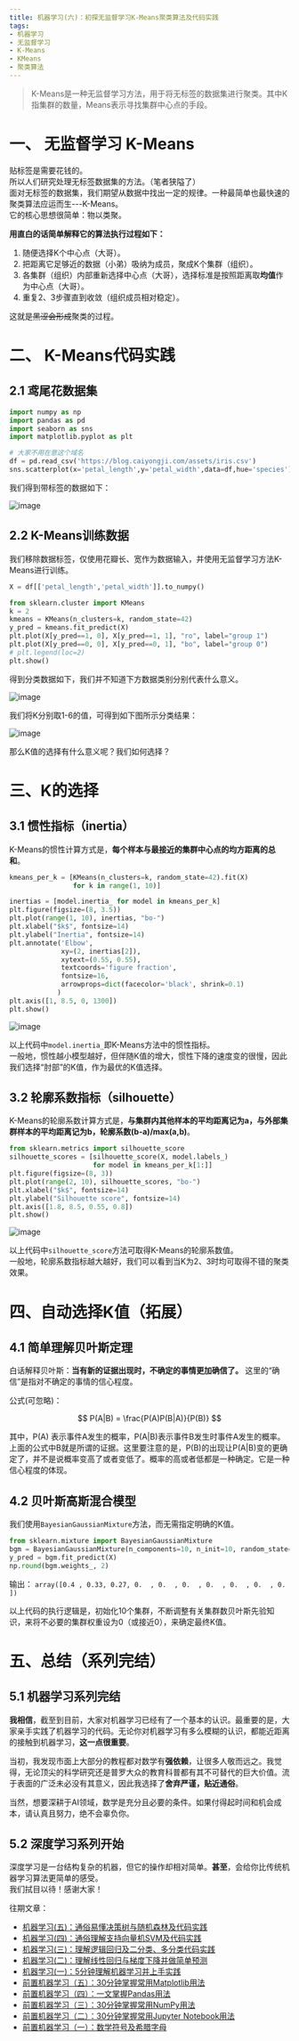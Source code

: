 ```yaml
---
title: 机器学习(六)：初探无监督学习K-Means聚类算法及代码实践
tags:
- 机器学习
- 无监督学习
- K-Means
- KMeans
- 聚类算法
---
```

> K-Means是一种无监督学习方法，用于将无标签的数据集进行聚类。其中K指集群的数量，Means表示寻找集群中心点的手段。

# 一、 无监督学习 K-Means

贴标签是需要花钱的。  
所以人们研究处理无标签数据集的方法。（笔者狭隘了）  
面对无标签的数据集，我们期望从数据中找出一定的规律。一种最简单也最快速的聚类算法应运而生---K-Means。  
它的核心思想很简单：物以类聚。  

**用直白的话简单解释它的算法执行过程如下：**  
1. 随便选择K个中心点（大哥）。  
2. 把距离它足够近的数据（小弟）吸纳为成员，聚成K个集群（组织）。  
3. 各集群（组织）内部重新选择中心点（大哥），选择标准是按照距离取**均值**作为中心点（大哥）。  
4. 重复2、3步骤直到收敛（组织成员相对稳定）。  

这就是~~黑涩会形成~~聚类的过程。  

# 二、 K-Means代码实践

## 2.1 鸢尾花数据集

```python
import numpy as np
import pandas as pd
import seaborn as sns
import matplotlib.pyplot as plt

# 大家不用在意这个域名
df = pd.read_csv('https://blog.caiyongji.com/assets/iris.csv')
sns.scatterplot(x='petal_length',y='petal_width',data=df,hue='species')
```

我们得到带标签的数据如下：  


![image](/assets/images/20210320/1.png)

## 2.2 K-Means训练数据

我们移除数据标签，仅使用花瓣长、宽作为数据输入，并使用无监督学习方法K-Means进行训练。

```python
X = df[['petal_length','petal_width']].to_numpy() 

from sklearn.cluster import KMeans
k = 2
kmeans = KMeans(n_clusters=k, random_state=42)
y_pred = kmeans.fit_predict(X)
plt.plot(X[y_pred==1, 0], X[y_pred==1, 1], "ro", label="group 1")
plt.plot(X[y_pred==0, 0], X[y_pred==0, 1], "bo", label="group 0")
# plt.legend(loc=2)
plt.show()
```

得到分类数据如下，我们并不知道下方数据类别分别代表什么意义。   

![image](/assets/images/20210320/2.png)

我们将K分别取1-6的值，可得到如下图所示分类结果：  

![image](/assets/images/20210320/3.png)

那么K值的选择有什么意义呢？我们如何选择？  

# 三、K的选择

## 3.1 惯性指标（inertia）

K-Means的惯性计算方式是，**每个样本与最接近的集群中心点的均方距离的总和**。  


```python
kmeans_per_k = [KMeans(n_clusters=k, random_state=42).fit(X)
                for k in range(1, 10)]

inertias = [model.inertia_ for model in kmeans_per_k]
plt.figure(figsize=(8, 3.5))
plt.plot(range(1, 10), inertias, "bo-")
plt.xlabel("$k$", fontsize=14)
plt.ylabel("Inertia", fontsize=14)
plt.annotate('Elbow',
             xy=(2, inertias[2]),
             xytext=(0.55, 0.55),
             textcoords='figure fraction',
             fontsize=16,
             arrowprops=dict(facecolor='black', shrink=0.1)
            )
plt.axis([1, 8.5, 0, 1300])
plt.show()
```


![image](/assets/images/20210320/4.png)



以上代码中`model.inertia_`即K-Means方法中的惯性指标。  
一般地，惯性越小模型越好，但伴随K值的增大，惯性下降的速度变的很慢，因此我们选择“肘部”的K值，作为最优的K值选择。  


## 3.2 轮廓系数指标（silhouette）

K-Means的轮廓系数计算方式是，**与集群内其他样本的平均距离记为a，与外部集群样本的平均距离记为b，轮廓系数(b-a)/max(a,b)**。   

```python
from sklearn.metrics import silhouette_score
silhouette_scores = [silhouette_score(X, model.labels_)
                     for model in kmeans_per_k[1:]]
plt.figure(figsize=(8, 3))
plt.plot(range(2, 10), silhouette_scores, "bo-")
plt.xlabel("$k$", fontsize=14)
plt.ylabel("Silhouette score", fontsize=14)
plt.axis([1.8, 8.5, 0.55, 0.8])
plt.show()
```

![image](/assets/images/20210320/5.png)

以上代码中`silhouette_score`方法可取得K-Means的轮廓系数值。  
一般地，轮廓系数指标越大越好，我们可以看到当K为2、3时均可取得不错的聚类效果。  

# 四、自动选择K值（拓展）

## 4.1 简单理解贝叶斯定理

白话解释贝叶斯：**当有新的证据出现时，不确定的事情更加确信了。** 这里的“确信”是指对不确定的事情的信心程度。  

公式(可忽略)：  

$$ P(A|B) = \frac{P(A)P(B|A)}{P(B)} $$

其中，P(A) 表示事件A发生的概率，P(A|B)表示事件B发生时事件A发生的概率。上面的公式中B就是所谓的证据。这里要注意的是，P(B)的出现让P(A|B)变的更确定了，并不是说概率变高了或者变低了。概率的高或者低都是一种确定。它是一种信心程度的体现。  

## 4.2 贝叶斯高斯混合模型

我们使用`BayesianGaussianMixture`方法，而无需指定明确的K值。

```python
from sklearn.mixture import BayesianGaussianMixture
bgm = BayesianGaussianMixture(n_components=10, n_init=10, random_state=42)
y_pred = bgm.fit_predict(X)
np.round(bgm.weights_, 2)
```
输出：  `array([0.4 , 0.33, 0.27, 0.  , 0.  , 0.  , 0.  , 0.  , 0.  , 0.  ])`   


以上代码的执行逻辑是，初始化10个集群，不断调整有关集群数贝叶斯先验知识，来将不必要的集群权重设为0（或接近0），来确定最终K值。  

# 五、总结（系列完结）

## 5.1 机器学习系列完结

**我相信**，截至到目前，大家对机器学习已经有了一个基本的认识。最重要的是，大家亲手实践了机器学习的代码。无论你对机器学习有多么模糊的认识，都能近距离的接触到机器学习，**这一点很重要**。  

当初，我发现市面上大部分的教程都对数学有**强依赖**，让很多人敬而远之。我觉得，无论顶尖的科学研究还是普罗大众的教育科普都有其不可替代的巨大价值。流于表面的广泛未必没有其意义，因此我选择了**舍弃严谨，贴近通俗**。  

当然，想要深耕于AI领域，数学是充分且必要的条件。如果付得起时间和机会成本，请认真且努力，绝不会辜负你。

## 5.2 深度学习系列开始

深度学习是一台结构复杂的机器，但它的操作却相对简单。**甚至**，会给你比传统机器学习算法更简单的感受。  
我们拭目以待！感谢大家！  

往期文章：  

* [机器学习(五)：通俗易懂决策树与随机森林及代码实践](https://mp.weixin.qq.com/s/rW59lwwTPdqCPTMDoBbjIQ)
* [机器学习(四)：通俗理解支持向量机SVM及代码实践](https://mp.weixin.qq.com/s/QqXNgfyZVwZ-Aze6XTbvng)
* [机器学习(三)：理解逻辑回归及二分类、多分类代码实践](https://mp.weixin.qq.com/s/cEbGM0_Lrt8elfubxSF9jg)
* [机器学习(二)：理解线性回归与梯度下降并做简单预测](https://mp.weixin.qq.com/s/_bHi-XH5ZXI4jDUzwH3xpQ)
* [机器学习(一)：5分钟理解机器学习并上手实践](https://mp.weixin.qq.com/s/-KsbtgOc3C3ry-8P5f8K-Q)
* [前置机器学习（五）：30分钟掌握常用Matplotlib用法](https://mp.weixin.qq.com/s/5brLPnUP6sYvc-_JO7IzkA)
* [前置机器学习（四）：一文掌握Pandas用法](https://mp.weixin.qq.com/s/LlLkkBfI-4s3qdVaiv7EdQ)
* [前置机器学习（三）：30分钟掌握常用NumPy用法](https://mp.weixin.qq.com/s/U8dV8ENzzSx_VwBDdJdr_w)
* [前置机器学习（二）：30分钟掌握常用Jupyter Notebook用法](https://mp.weixin.qq.com/s/PCGThwI-YD7_hHxO35V8xw)
* [前置机器学习（一）：数学符号及希腊字母](https://mp.weixin.qq.com/s/BLxyqK3CGV9yd92yGEs4XQ)